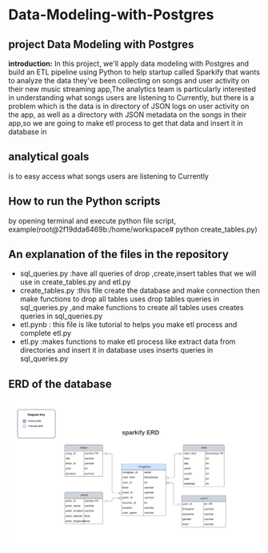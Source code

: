 # Data-Modeling-with-Postgres
## project Data Modeling with Postgres
**introduction:**
In this project, we'll apply data modeling with Postgres and build an ETL pipeline using Python to help startup called Sparkify that wants to analyze the data they've been collecting on songs and user activity on their new music streaming app,The analytics team is particularly interested in understanding what songs users are listening to Currently, but there is a problem which is the data is in directory of JSON logs on user activity on the app, as well as a directory with JSON metadata on the songs in their app,so we are going to make etl process to get that data and insert it in database in 

## analytical goals
is to easy access what songs users are listening to Currently

## How to run the Python scripts
by opening terminal and execute python file script, example(root@2f19dda6469b:/home/workspace# python create_tables.py)

## An explanation of the files in the repository
* sql_queries.py :have all queries of drop ,create,insert tables that we will use in create_tables.py and etl.py
* create_tables.py :this file create the database and make connection then make functions to drop all tables uses  drop tables queries in sql_queries.py ,and make functions to create all tables uses creates queries in sql_queries.py 
* etl.pynb : this file is like tutorial to helps you make etl process and complete etl.py
* etl.py :makes functions to make etl process like extract data from directories and insert it in database uses inserts queries in sql_queries.py
## ERD of the database
![ERD](https://github.com/ahmedaalli/Data-Modeling-with-Postgres/blob/main/sparkify%20ERD.png)
